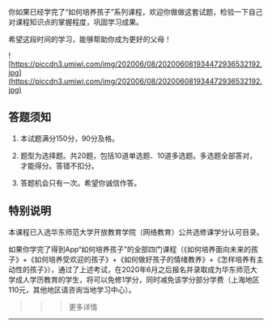 你如果已经学完了“如何培养孩子”系列课程，欢迎你做做这套试题，检验一下自己对课程知识点的掌握程度，巩固学习成果。

希望这段时间的学习，能够帮助你成为更好的父母！

![https://piccdn3.umiwi.com/img/202006/08/202006081934472936532192.jpg](https://piccdn3.umiwi.com/img/202006/08/202006081934472936532192.jpg)

## 答题须知

1. 本试题满分150分，90分及格。

2. 题型为选择题。共20题，包括10道单选题、10道多选题。多选题全部答对，才能得分。答错不扣分。

3. 答题机会只有一次。希望你诚信作答。

## 特别说明

本课程已入选华东师范大学开放教育学院（网络教育）公共选修课学分认可目录。

如果你学完了得到App“如何培养孩子”的全部四门课程（《如何培养面向未来的孩子》+《如何培养受欢迎的孩子》+《如何做好孩子的情绪教养》+《怎样培养有主动性的孩子》），通过了上述考试，在2020年6月之后报名并录取成为华东师范大学成人学历教育的学生，将可以免修1学分，同时减免该学分部分学费（上海地区110元，其他地区请咨询当地学习中心）。

>>>更多详情

---
